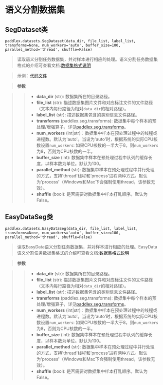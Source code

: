 # 语义分割数据集

## SegDataset类

```
paddlex.datasets.SegDataset(data_dir, file_list, label_list, transforms=None, num_workers='auto', buffer_size=100, parallel_method='thread', shuffle=False)
```

> 读取语义分割任务数据集，并对样本进行相应的处理。语义分割任务数据集格式的介绍可查看文档:[数据集格式说明](../datasets.md)  

> 示例：[代码文件](https://github.com/PaddlePaddle/PaddleX/blob/develop/tutorials/train/segmentation/unet.py#L27)

> **参数**

> > * **data_dir** (str): 数据集所在的目录路径。  
> > * **file_list** (str): 描述数据集图片文件和对应标注文件的文件路径（文本内每行路径为相对`data_dir`的相对路径）。
> > * **label_list** (str): 描述数据集包含的类别信息文件路径。  
> > * **transforms** (paddlex.seg.transforms): 数据集中每个样本的预处理/增强算子，详见[paddlex.seg.transforms](./transforms/seg_transforms.md)。  
> > * **num_workers** (int|str)：数据集中样本在预处理过程中的线程或进程数。默认为'auto'。当设为'auto'时，根据系统的实际CPU核数设置`num_workers`: 如果CPU核数的一半大于8，则`num_workers`为8，否则为CPU核数的一半。
> > * **buffer_size** (int): 数据集中样本在预处理过程中队列的缓存长度，以样本数为单位。默认为100。  
> > * **parallel_method** (str): 数据集中样本在预处理过程中并行处理的方式，支持'thread'线程和'process'进程两种方式。默认为'process'（Windows和Mac下会强制使用thread，该参数无效）。  
> > * **shuffle** (bool): 是否需要对数据集中样本打乱顺序。默认为False。 

## EasyDataSeg类

```
paddlex.datasets.EasyDataSeg(data_dir, file_list, label_list, transforms=None, num_workers='auto', buffer_size=100, parallel_method='thread', shuffle=False)
```

> 读取EasyData语义分割任务数据集，并对样本进行相应的处理。EasyData语义分割任务数据集格式的介绍可查看文档:[数据集格式说明](../datasets.md)  


> **参数**

> > * **data_dir** (str): 数据集所在的目录路径。  
> > * **file_list** (str): 描述数据集图片文件和对应标注文件的文件路径（文本内每行路径为相对`data_dir`的相对路径）。
> > * **label_list** (str): 描述数据集包含的类别信息文件路径。  
> > * **transforms** (paddlex.seg.transforms): 数据集中每个样本的预处理/增强算子，详见[paddlex.seg.transforms](./transforms/seg_transforms.md)。  
> > * **num_workers** (int|str)：数据集中样本在预处理过程中的线程或进程数。默认为'auto'。当设为'auto'时，根据系统的实际CPU核数设置`num_workers`: 如果CPU核数的一半大于8，则`num_workers`为8，否则为CPU核数的一半。
> > * **buffer_size** (int): 数据集中样本在预处理过程中队列的缓存长度，以样本数为单位。默认为100。  
> > * **parallel_method** (str): 数据集中样本在预处理过程中并行处理的方式，支持'thread'线程和'process'进程两种方式。默认为'process'（Windows和Mac下会强制使用thread，该参数无效）。  
> > * **shuffle** (bool): 是否需要对数据集中样本打乱顺序。默认为False。 
